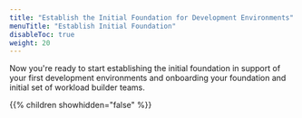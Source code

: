 ```yaml
---
title: "Establish the Initial Foundation for Development Environments"
menuTitle: "Establish Initial Foundation"
disableToc: true
weight: 20
---
```


Now you're ready to start establishing the initial foundation in support of your first development environments and onboarding your foundation and initial set of workload builder teams.

{{% children showhidden="false" %}}
